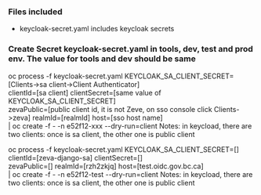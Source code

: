 ### Files included
* keycloak-secret.yaml includes keycloak secrets

### Create Secret keycloak-secret.yaml in tools, dev, test and prod env. The value for tools and dev should be same
oc process -f keycloak-secret.yaml KEYCLOAK_SA_CLIENT_SECRET=[Clients->sa client->Client Authenticator] \
clientId=[sa client] clientSecret=[same value of KEYCLOAK_SA_CLIENT_SECRET] \
zevaPublic=[public client id, it is not Zeve, on sso console click Clients->zeva] realmId=[realmId] host=[sso host name] \
| oc create -f - -n e52f12-xxx --dry-run=client
Notes: in keycload, there are two clients: once is sa client, the other one is public client


oc process -f keycloak-secret.yaml KEYCLOAK_SA_CLIENT_SECRET=[] \
clientId=[zeva-django-sa] clientSecret=[] \
zevaPublic=[] realmId=[rzh2zkjq] host=[test.oidc.gov.bc.ca] \
| oc create -f - -n e52f12-test --dry-run=client
Notes: in keycload, there are two clients: once is sa client, the other one is public client